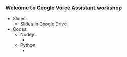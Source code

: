### Welcome to Google Voice Assistant workshop


- Slides:
    - [Slides in Google Drive](https://docs.google.com/presentation/d/10rT6OF12WfgF-4pYUiAJTfUzpYBcCtlWvMsTKfP1LlQ/edit?usp=sharing)
- Codes:
    - Nodejs
        - <TBA>
    - Python
        - <TBA>